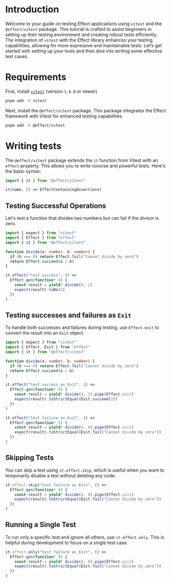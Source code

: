 # Introduction

Welcome to your guide on testing Effect applications using `vitest` and the `@effect/vitest` package. This tutorial is crafted to assist beginners in setting up their testing environment and creating robust tests efficiently. The integration of `vitest` with the Effect library enhances your testing capabilities, allowing for more expressive and maintainable tests. Let’s get started with setting up your tools and then dive into writing some effective test cases.

# Requirements

First, install [`vitest`](https://vitest.dev/guide/) (version `1.6.0` or newer)

```sh
pnpm add -D vitest
```

Next, install the `@effect/vitest` package. This package integrates the Effect framework with Vitest for enhanced testing capabilities.

```sh
pnpm add -D @effect/vitest
```

# Writing tests

The `@effect/vitest` package extends the `it` function from Vitest with an `effect` property. This allows you to write concise and powerful tests. Here's the basic syntax:

```ts
import { it } from "@effect/vitest"

it(name, () => EffectContainingAssertions)
```

## Testing Successful Operations

Let's test a function that divides two numbers but can fail if the divisor is zero.

```ts
import { expect } from "vitest"
import { Effect } from "effect"
import { it } from "@effect/vitest"

function divide(a: number, b: number) {
  if (b === 0) return Effect.fail("Cannot divide by zero")
  return Effect.succeed(a / b)
}

it.effect("test success", () =>
  Effect.gen(function* () {
    const result = yield* divide(4, 2)
    expect(result).toBe(2)
  })
)
```

## Testing successes and failures as `Exit`

To handle both successes and failures during testing, use `Effect.exit` to convert the result into an `Exit` object.

```ts
import { expect } from "vitest"
import { Effect, Exit } from "effect"
import { it } from "@effect/vitest"

function divide(a: number, b: number) {
  if (b === 0) return Effect.fail("Cannot divide by zero")
  return Effect.succeed(a / b)
}

it.effect("test success as Exit", () =>
  Effect.gen(function* () {
    const result = yield* divide(4, 2).pipe(Effect.exit)
    expect(result).toStrictEqual(Exit.succeed(2))
  })
)

it.effect("test failure as Exit", () =>
  Effect.gen(function* () {
    const result = yield* divide(4, 0).pipe(Effect.exit)
    expect(result).toStrictEqual(Exit.fail("Cannot divide by zero"))
  })
)
```

## Skipping Tests

You can skip a test using `it.effect.skip`, which is useful when you want to temporarily disable a test without deleting any code.

```ts
it.effect.skip("test failure as Exit", () =>
  Effect.gen(function* () {
    const result = yield* divide(4, 0).pipe(Effect.exit)
    expect(result).toStrictEqual(Exit.fail("Cannot divide by zero"))
  })
)
```

## Running a Single Test

To run only a specific test and ignore all others, use `it.effect.only`. This is helpful during development to focus on a single test case.

```ts
it.effect.only("test failure as Exit", () =>
  Effect.gen(function* () {
    const result = yield* divide(4, 0).pipe(Effect.exit)
    expect(result).toStrictEqual(Exit.fail("Cannot divide by zero"))
  })
)
```
